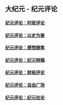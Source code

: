 ## 大纪元 - 纪元评论

#### [纪元评论：时政评论](indexes/nsc1025/README.md?07010330)
#### [纪元评论：以史为鉴](indexes/nsc1028/README.md?07010330)
#### [纪元评论：感悟随笔](indexes/nsc1035/README.md?07010330)
#### [纪元评论：纪元特稿](indexes/nsc424/README.md?07010330)
#### [纪元评论：财经评论](indexes/nsc1026/README.md?07010330)
#### [纪元评论：自由广场](indexes/nsc993/README.md?07010330)
#### [纪元评论：纪元社论](indexes/nsc422/README.md?07010330)

